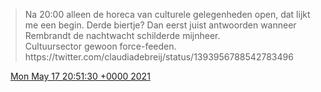 > Na 20:00 alleen de horeca van culturele gelegenheden open, dat lijkt me een begin\. Derde biertje? Dan eerst juist antwoorden wanneer Rembrandt de nachtwacht schilderde mijnheer\.   
> Cultuursector gewoon force\-feeden\. https://twitter\.com/claudiadebreij/status/1393956788542783496

<img src="../../media/tweet.ico" width="12" /> [Mon May 17 20:51:30 +0000 2021](https://twitter.com/DromerDenker/status/1394395174982332416)